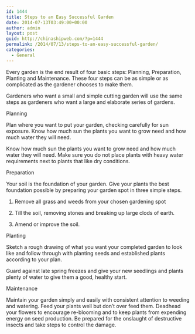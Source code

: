 ```yaml
---
id: 1444
title: Steps to an Easy Successful Garden
date: 2014-07-13T03:49:00+00:00
author: admin
layout: post
guid: http://chinashipweb.com/?p=1444
permalink: /2014/07/13/steps-to-an-easy-successful-garden/
categories:
  - General
---
```

Every garden is the end result of four basic steps: Planning, Preparation, Planting and Maintenance. These four steps can be as simple or as complicated as the gardener chooses to make them.

Gardeners who want a small and simple cutting garden will use the same steps as gardeners who want a large and elaborate series of gardens.

Planning

Plan where you want to put your garden, checking carefully for sun exposure. Know how much sun the plants you want to grow need and how much water they will need.

Know how much sun the plants you want to grow need and how much water they will need. Make sure you do not place plants with heavy water requirements next to plants that like dry conditions.

Preparation

Your soil is the foundation of your garden. Give your plants the best foundation possible by preparing your garden spot in three simple steps.

1. Remove all grass and weeds from your chosen gardening spot
  
2. Till the soil, removing stones and breaking up large clods of earth.
  
3. Amend or improve the soil.

Planting

Sketch a rough drawing of what you want your completed garden to look like and follow through with planting seeds and established plants according to your plan.

Guard against late spring freezes and give your new seedlings and plants plenty of water to give them a good, healthy start.

Maintenance

Maintain your garden simply and easily with consistent attention to weeding and watering. Feed your plants well but don&#8217;t over feed them. Deadhead your flowers to encourage re-blooming and to keep plants from expending energy on seed production. Be prepared for the onslaught of destructive insects and take steps to control the damage.